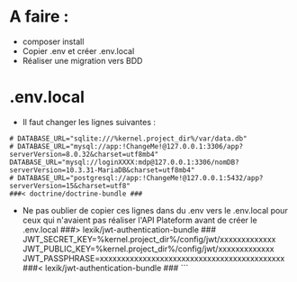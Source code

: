 # A faire : 
- composer install
- Copier .env et créer .env.local
- Réaliser une migration vers BDD

# .env.local
- Il faut changer les lignes suivantes : 

```
# DATABASE_URL="sqlite:///%kernel.project_dir%/var/data.db"
# DATABASE_URL="mysql://app:!ChangeMe!@127.0.0.1:3306/app?serverVersion=8.0.32&charset=utf8mb4"
DATABASE_URL="mysql://loginXXXX:mdp@127.0.0.1:3306/nomDB?serverVersion=10.3.31-MariaDB&charset=utf8mb4"
# DATABASE_URL="postgresql://app:!ChangeMe!@127.0.0.1:5432/app?serverVersion=15&charset=utf8"
###< doctrine/doctrine-bundle ###
```

- Ne pas oublier de copier ces lignes dans du .env vers le .env.local pour ceux qui n'avaient pas réaliser l'API Plateform avant de créer le .env.local
###> lexik/jwt-authentication-bundle ###
JWT_SECRET_KEY=%kernel.project_dir%/config/jwt/xxxxxxxxxxxxx
JWT_PUBLIC_KEY=%kernel.project_dir%/config/jwt/xxxxxxxxxxxxx
JWT_PASSPHRASE=xxxxxxxxxxxxxxxxxxxxxxxxxxxxxxxxxxxxxxxxxxx
###< lexik/jwt-authentication-bundle ### ```
